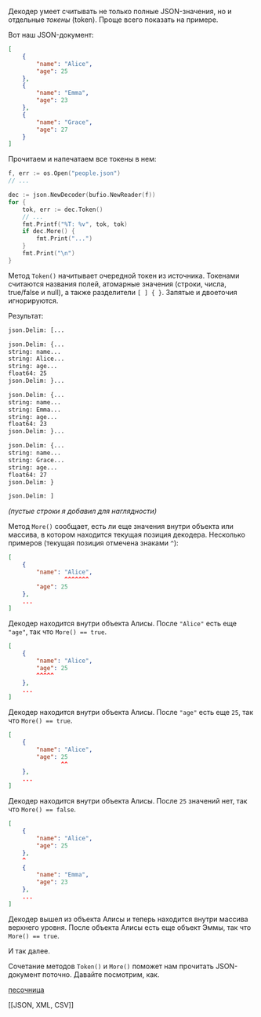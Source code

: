 Декодер умеет считывать не только полные JSON-значения, но и отдельные _токены_ (token). Проще всего показать на примере.

Вот наш JSON-документ:

```json
[
    {
        "name": "Alice",
        "age": 25
    },
    {
        "name": "Emma",
        "age": 23
    },
    {
        "name": "Grace",
        "age": 27
    }
]
```

Прочитаем и напечатаем все токены в нем:

```go
f, err := os.Open("people.json")
// ...

dec := json.NewDecoder(bufio.NewReader(f))
for {
    tok, err := dec.Token()
    // ...
    fmt.Printf("%T: %v", tok, tok)
    if dec.More() {
        fmt.Print("...")
    }
    fmt.Print("\n")
}
```

Метод `Token()` начитывает очередной токен из источника. Токенами считаются названия полей, атомарные значения (строки, числа, true/false и null), а также разделители `[ ] { }`. Запятые и двоеточия игнорируются.

Результат:

```bash
json.Delim: [...

json.Delim: {...
string: name...
string: Alice...
string: age...
float64: 25
json.Delim: }...

json.Delim: {...
string: name...
string: Emma...
string: age...
float64: 23
json.Delim: }...

json.Delim: {...
string: name...
string: Grace...
string: age...
float64: 27
json.Delim: }

json.Delim: ]
```

_(пустые строки я добавил для наглядности)_

Метод `More()` сообщает, есть ли еще значения внутри объекта или массива, в котором находится текущая позиция декодера. Несколько примеров (текущая позиция отмечена знаками `^`):

```json
[
    {
        "name": "Alice",
                ^^^^^^^
        "age": 25
    },
    ...
]
```

Декодер находится внутри объекта Алисы. После `"Alice"` есть еще `"age"`, так что `More() == true`.

```json
[
    {
        "name": "Alice",
        "age": 25
        ^^^^^
    },
    ...
]
```

Декодер находится внутри объекта Алисы. После `"age"` есть еще `25`, так что `More() == true`.

```json
[
    {
        "name": "Alice",
        "age": 25
               ^^
    },
    ...
]
```

Декодер находится внутри объекта Алисы. После `25` значений нет, так что `More() == false`.

```json
[
    {
        "name": "Alice",
        "age": 25
    },
    ^
    {
        "name": "Emma",
        "age": 23
    },
    ...
]
```

Декодер вышел из объекта Алисы и теперь находится внутри массива верхнего уровня. После объекта Алисы есть еще объект Эммы, так что `More() == true`.

И так далее.

Сочетание методов `Token()` и `More()` поможет нам прочитать JSON-документ поточно. Давайте посмотрим, как.

[песочница](https://go.dev/play/p/4iIRNzQJLrZ)

[[JSON, XML, CSV]]